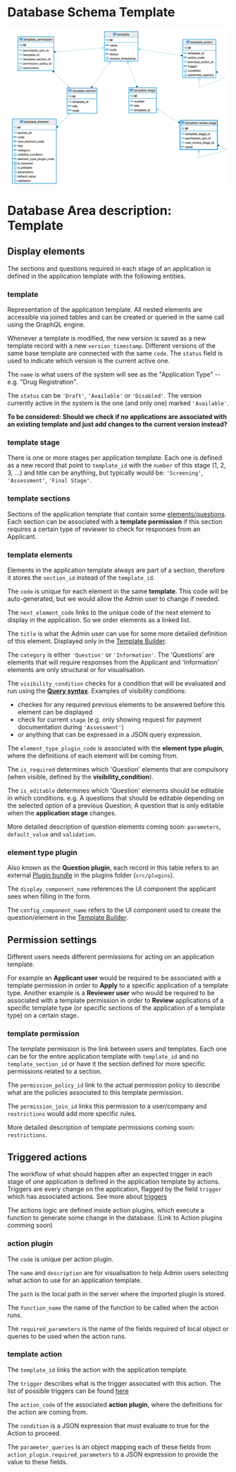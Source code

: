 # Database Schema Template

![Database Schema](images/database-schema-template.png)

# Database Area description: Template

## Display elements

The sections and questions required in each stage of an application is defined in the application template with the following entities.

### template

Representation of the application template. All nested elements are accessible via joined tables and can be created or queried in the same call using the GraphQL engine.

Whenever a template is modified, the new version is saved as a new template record with a new `version_timestamp`. Different versions of the same base template are connected with the same `code`. The `status` field is used to indicate which version is the current active one.

The `name` is what users of the system will see as the "Application Type" -- e.g. "Drug Registration".

The `status` can be `'Draft'`, `'Available'` or `'Disabled'`. The version currently active in the system is the one (and only one) marked `'Available'`.

**To be considered: Should we check if no applications are associated with an existing template and just add changes to the current version instead?**

### template stage

There is one or more stages per application template. Each one is defined as a new record that point to `template_id` with the `number` of this stage (1, 2, 3, ...) and title can be anything, but typically would be: `'Screening'`, `'Assessment'`, `'Final Stage'`.

### template sections

Sections of the application template that contain some [elements/questions](Elements-Questions.md). Each section can be associated with a **template permission** if this section requires a certain type of reviewer to check for responses from an Applicant.

### template elements

Elements in the application template always are part of a section, therefore it stores the `section_id` instead of the `template_id`.

The `code` is unique for each element in the same **template**. This code will be auto-generated, but we would allow the Admin user to change if needed.

The `next_element_code` links to the unique code of the next element to display in the application. So we order elements as a linked list.

The `title` is what the Admin user can use for some more detailed definition of this element. Displayed only in the [Template Builder](Template-Builder.md).

The `category` is either `'Question'` or `'Information'`. The 'Questions' are elements that will require responses from the Applicant and 'Information' elements are only structural or for visualisation.

The `visibility_condition` checks for a condition that will be evaluated and run using the [**Query syntax**](Query-Syntax.md). Examples of visibility conditions:

- checkes for any required previous elements to be answered before this element can be displayed
- check for current `stage` (e.g. only showing request for payment documentation during `'Assessment'`)
- or anything that can be expressed in a JSON query expression.

The `element_type_plugin_code` is associated with the **element type plugin**, where the definitions of each element will be coming from.

The `is_required` determines which 'Question' elements that are compulsory (when visible, defined by the **visibility_condition**).

The `is_editable` determines which 'Question' elements should be editable in which conditions. e.g. A questions that should be editable depending on the selected option of a previous Question; A question that is only editable when the **application stage** changes.

More detailed description of question elements coming soon: `parameters`, `default_value` and `validation`.

### element type plugin

Also known as the **Question plugin**, each record in this table refers to an external [Plugin bundle](Question-Plugin-Bundles.md) in the plugins folder (`src/plugins`).

The `display_component_name` references the UI component the applicant sees when filling in the form.

The `config_component_name` refers to the UI component used to create the question/element in the [Template Builder](Template-Builder.md).

## Permission settings

Different users needs different permissions for acting on an application template.

For example an **Applicant user** would be required to be associated with a template permission in order to **Apply** to a specific application of a template type. Another example is a **Reviewer user** who would be required to be associated with a template permission in order to **Review** applications of a specific template type (or specific sections of the application of a template type) on a certain stage.

### template permission

The template permission is the link between users and templates. Each one can be for the entire application template with `template_id` and no `template_section_id` or have it the section defined for more specific permissions related to a section.

The `permission_policy_id` link to the actual permission policy to describe what are the policies associated to this template permission.

The `permission_join_id` links this permission to a user/company and `restrictions` would add more specific rules.

More detailed description of template permissions coming soon: `restrictions`.

## Triggered actions

The workflow of what should happen after an expected trigger in each stage of one application is defined in the application template by actions. Triggers are every change on the application, flagged by the field `trigger` which has associated actions. See more about [triggers](Triggers-and-Actions.md)

The actions logic are defined inside action plugins, which execute a function to generate some change in the database. (Link to Action plugins comming soon)

### action plugin

The `code` is unique per action plugin.

The `name` and `description` are for visualisation to help Admin users selecting what action to use for an application template.

The `path` is the local path in the server where the imported plugin is stored.

The `function_name` the name of the function to be called when the action runs.

The `required_parameters` is the name of the fields required of local object or queries to be used when the action runs.

### template action

The `template_id` links the action with the application template.

The `trigger` describes what is the trigger associated with this action. The list of possible triggers can be found [here](Triggers-and-Actions.md)

The `action_code` of the associated **action plugin**, where the definitions for the action are coming from.

The `condition` is a JSON expression that must evaluate to true for the Action to proceed.

The `parameter_queries` is an object mapping each of these fields from `action_plugin.required_parameters` to a JSON expression to provide the value to these fields.
